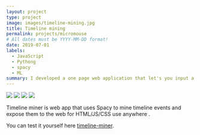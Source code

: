 ```yaml
---
layout: project
type: project
image: images/timeline-mining.jpg
title: Timeline mining
permalink: projects/micromouse
# All dates must be YYYY-MM-DD format!
date: 2019-07-01
labels:
  - JavaScript
  - Pythong
  - spacy
  - ML
summary: I developed a one page web application that let's you input a long history text in English; The app then renders an HTML code to include anywhere and show a beautiful minimal timeline visualization.
---
```


<div class="ui small rounded images">
  <img class="ui image" src="../images/micromouse-robot.png">
  <img class="ui image" src="../images/micromouse-robot-2.jpg">
  <img class="ui image" src="../images/micromouse.jpg">
  <img class="ui image" src="../images/micromouse-circuit.png">
</div>

Timeline miner is web app that uses Spacy to mine timeline events and expose them to the web for HTML/JS/CSS use anywhere .

You can test it yourself here [timeline-miner](https://timeline-miner.herokuapp.com/).



